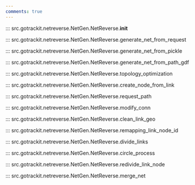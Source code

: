 ```yaml
---
comments: true
---
```


<a id="init"></a>
::: src.gotrackit.netreverse.NetGen.NetReverse.__init__

<a id="generate_net_from_request"></a>
::: src.gotrackit.netreverse.NetGen.NetReverse.generate_net_from_request

<a id="generate_net_from_pickle"></a>
::: src.gotrackit.netreverse.NetGen.NetReverse.generate_net_from_pickle

<a id="generate_net_from_path_gdf"></a>
::: src.gotrackit.netreverse.NetGen.NetReverse.generate_net_from_path_gdf

<a id="topology_optimization"></a>
::: src.gotrackit.netreverse.NetGen.NetReverse.topology_optimization

<a id="create_node_from_link"></a>
::: src.gotrackit.netreverse.NetGen.NetReverse.create_node_from_link

<a id="request_path"></a>
::: src.gotrackit.netreverse.NetGen.NetReverse.request_path

<a id="modify_conn"></a>
::: src.gotrackit.netreverse.NetGen.NetReverse.modify_conn

<a id="clean_link_geo"></a>
::: src.gotrackit.netreverse.NetGen.NetReverse.clean_link_geo

<a id="remapping_link_node_id"></a>
::: src.gotrackit.netreverse.NetGen.NetReverse.remapping_link_node_id

<a id="divide_links"></a>
::: src.gotrackit.netreverse.NetGen.NetReverse.divide_links

<a id="circle_process"></a>
::: src.gotrackit.netreverse.NetGen.NetReverse.circle_process

<a id="redivide_link_node"></a>
::: src.gotrackit.netreverse.NetGen.NetReverse.redivide_link_node

<a id="merge_net"></a>
::: src.gotrackit.netreverse.NetGen.NetReverse.merge_net
